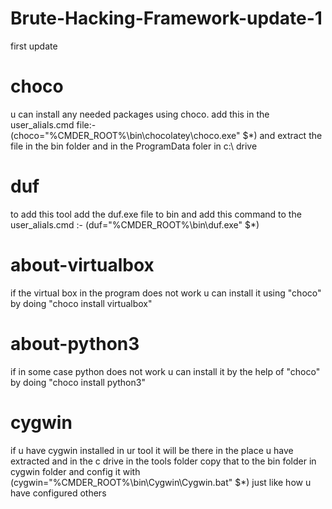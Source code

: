 # Brute-Hacking-Framework-update-1
first update

# choco
u can install any needed packages using choco. add this in the user_alials.cmd file:-
(choco="%CMDER_ROOT%\bin\chocolatey\choco.exe" $*)
and extract the file in the bin folder and in the ProgramData foler in c:\ drive

# duf
to add this tool add the duf.exe file to bin and add this command to the user_alials.cmd :-
(duf="%CMDER_ROOT%\bin\duf.exe" $*)

# about-virtualbox
if the virtual box in the program does not work u can install it using "choco" by doing "choco install virtualbox"

# about-python3
if in some case python does not work u can install it by the help of "choco" by doing "choco install python3" 

# cygwin
if u have cygwin installed in ur tool it will be there in the place u have extracted and in the c drive in the tools folder copy that to the bin folder in cygwin folder 
and config it with (cygwin="%CMDER_ROOT%\bin\Cygwin\Cygwin.bat" $*) just like how u have configured others

